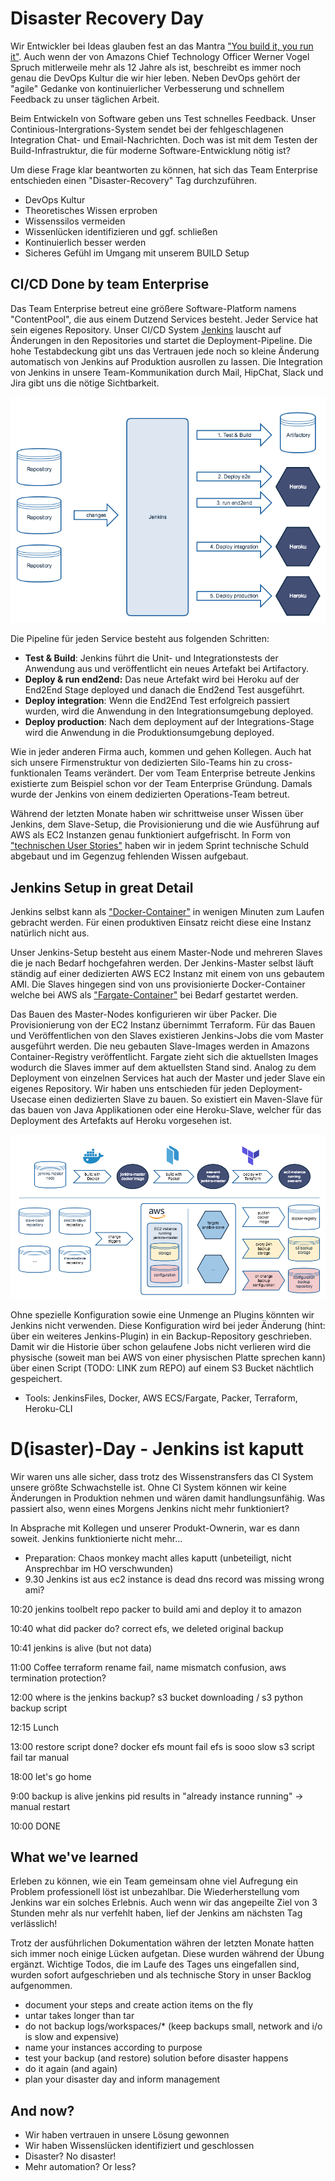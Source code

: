 # Disaster Recovery Day

Wir Entwickler bei Ideas glauben fest an das Mantra ["You build it, you run it"](https://queue.acm.org/detail.cfm?id=1142065). Auch wenn der von Amazons Chief Technology Officer Werner Vogel Spruch mitlerweile mehr als 12 Jahre als ist, beschreibt es immer noch genau die DevOps Kultur die wir hier leben. Neben DevOps gehört der "agile" Gedanke von kontinuierlicher Verbesserung und schnellem Feedback zu unser täglichen Arbeit.

Beim Entwickeln von Software geben uns Test schnelles Feedback. Unser Continious-Intergrations-System sendet bei der fehlgeschlagenen Integration Chat- und Email-Nachrichten. Doch was ist mit dem Testen der Build-Infrastruktur, die für moderne Software-Entwicklung nötig ist?   

Um diese Frage klar beantworten zu können, hat sich das Team Enterprise entschieden einen "Disaster-Recovery" Tag durchzuführen. 

- DevOps Kultur 
- Theoretisches Wissen erproben
- Wissenssilos vermeiden
- Wissenlücken identifizieren und ggf. schließen
- Kontinuierlich besser werden
- Sicheres Gefühl im Umgang mit unserem BUILD Setup

## CI/CD Done by team Enterprise

Das Team Enterprise betreut eine größere Software-Platform namens "ContentPool", die aus einem Dutzend Services besteht. Jeder Service hat sein eigenes Repository. Unser CI/CD System [Jenkins](https://jenkins.io/) lauscht auf Änderungen in den Repositories und startet die Deployment-Pipeline. Die hohe Testabdeckung gibt uns das Vertrauen jede noch so kleine Änderung automatisch von Jenkins auf Produktion ausrollen zu lassen. Die Integration von Jenkins in unsere Team-Kommunikation durch Mail, HipChat, Slack und Jira gibt uns die nötige Sichtbarkeit. 

![alt text](./disaster-recovery-day/2.png "Logo Title Text 1")

Die Pipeline für jeden Service besteht aus folgenden Schritten:
 * __Test & Build__: Jenkins führt die Unit- und Integrationstests der Anwendung aus und veröffentlicht ein neues Artefakt bei Artifactory.
 * __Deploy & run end2end:__ Das neue Artefakt wird bei Heroku auf der End2End Stage deployed und danach die End2end Test ausgeführt. 
 * __Deploy integration__: Wenn die End2End Test erfolgreich passiert wurden, wird die Anwendung in den Integrationsumgebung deployed. 
 * __Deploy production__: Nach dem deployment auf der Integrations-Stage wird die Anwendung in die Produktionsumgebung deployed. 

Wie in jeder anderen Firma auch, kommen und gehen Kollegen. Auch hat sich unsere Firmenstruktur von dedizierten Silo-Teams hin zu cross-funktionalen Teams verändert. Der vom Team Enterprise betreute Jenkins existierte zum Beispiel schon vor der Team Enterprise Gründung. Damals wurde der Jenkins von einem dedizierten Operations-Team betreut. 

Während der letzten Monate haben wir schrittweise unser Wissen über Jenkins, dem Slave-Setup, die Provisionierung und die wie Ausführung auf AWS als EC2 Instanzen genau funktioniert aufgefrischt. In Form von ["technischen User Stories"](http://rgalen.com/agile-training-news/2013/11/10/technical-user-stories-what-when-and-how) haben wir in jedem Sprint technische Schuld abgebaut und im Gegenzug fehlenden Wissen aufgebaut. 

## Jenkins Setup in great Detail

Jenkins selbst kann als ["Docker-Container"](https://github.com/jenkinsci/docker/blob/master/README.md) in wenigen Minuten zum Laufen gebracht werden. Für einen produktiven Einsatz reicht diese eine Instanz natürlich nicht aus. 

Unser Jenkins-Setup besteht aus einem Master-Node und mehreren Slaves die je nach Bedarf hochgefahren werden. Der Jenkins-Master selbst läuft ständig auf einer dedizierten AWS EC2 Instanz mit einem von uns gebautem AMI. Die Slaves hingegen sind von uns provisionierte Docker-Container welche bei AWS als ["Fargate-Container"](https://aws.amazon.com/de/fargate/) bei Bedarf gestartet werden. 

Das Bauen des Master-Nodes konfigurieren wir über Packer. Die Provisionierung von der EC2 Instanz übernimmt Terraform. Für das Bauen und Veröffentlichen von den Slaves existieren Jenkins-Jobs die vom Master ausgeführt werden. Die neu gebauten Slave-Images werden in Amazons Container-Registry veröffentlicht. Fargate zieht sich die aktuellsten Images wodurch die Slaves immer auf dem aktuellsten Stand sind. Analog zu dem Deployment von einzelnen Services hat auch der Master und jeder Slave ein eigenes Repository. Wir haben uns entschieden für jeden Deployment-Usecase einen dedizierten Slave zu bauen. So existiert ein Maven-Slave für das bauen von Java Applikationen oder eine Heroku-Slave, welcher für das Deployment des Artefakts auf Heroku vorgesehen ist. 

![alt text](./disaster-recovery-day/3.png "Jenkins in great detail")

Ohne spezielle Konfiguration sowie eine Unmenge an Plugins könnten wir Jenkins nicht verwenden. Diese Konfiguration wird bei jeder Änderung (hint: über ein weiteres Jenkins-Plugin) in ein Backup-Repository geschrieben. Damit wir die Historie über schon gelaufene Jobs nicht verlieren wird die physische (soweit man bei AWS von einer physischen Platte sprechen kann) über einen Script (TODO: LINK zum REPO) auf einem S3 Bucket nächtlich gespeichert.   

- Tools: JenkinsFiles, Docker, AWS ECS/Fargate, Packer, Terraform, Heroku-CLI

# D(isaster)-Day - Jenkins ist kaputt

Wir waren uns alle sicher, dass trotz des Wissenstransfers das CI System unsere größte Schwachstelle ist. Ohne CI System können wir keine Änderungen in Produktion nehmen und wären damit handlungsunfähig. Was passiert also, wenn eines Morgens Jenkins nicht mehr funktioniert? 

In Absprache mit Kollegen und unserer Produkt-Ownerin, war es dann soweit. Jenkins funktionierte nicht mehr...

- Preparation: Chaos monkey macht alles kaputt (unbeteiligt, nicht Ansprechbar im HO verschwunden)
- 9.30 Jenkins ist aus
ec2 instance is dead
dns record was missing
wrong ami?

10:20 jenkins toolbelt repo 
packer to build ami and deploy it to amazon

10:40 what did packer do?
correct efs, we deleted original backup

10:41 jenkins is alive (but not data)

11:00 Coffee
terraform rename fail, name mismatch confusion, aws termination protection?

12:00 where is the jenkins backup?
s3 bucket downloading / s3 python backup script

12:15 Lunch

13:00 restore script done?
docker efs mount fail
efs is sooo slow
s3 script fail
tar manual

18:00 let's go home

9:00 backup is alive
jenkins pid results in "already instance running" -> manual restart

10:00 DONE

## What we've learned 

Erleben zu können, wie ein Team gemeinsam ohne viel Aufregung ein Problem professionell löst ist unbezahlbar. Die Wiederherstellung vom Jenkins war ein solches Erlebnis. Auch wenn wir das angepeilte Ziel von 3 Stunden mehr als nur verfehlt haben, lief der Jenkins am nächsten Tag verlässlich!

Trotz der ausführlichen Dokumentation währen der letzten Monate hatten sich immer noch einige Lücken aufgetan. Diese wurden während der Übung ergänzt. Wichtige Todos, die im Laufe des Tages uns eingefallen sind, wurden sofort aufgeschrieben und als technische Story in unser Backlog aufgenommen.

- document your steps and create action items on the fly
- untar takes longer than tar
- do not backup logs/workspaces/* (keep backups small, network and i/o is slow and expensive)
- name your instances according to purpose
- test your backup (and restore) solution before disaster happens
- do it again (and again)
- plan your disaster day and inform management

## And now?
- Wir haben vertrauen in unsere Lösung gewonnen
- Wir haben Wissenslücken identifiziert und geschlossen
- Disaster? No disaster!
- Mehr automation? Or less? 
